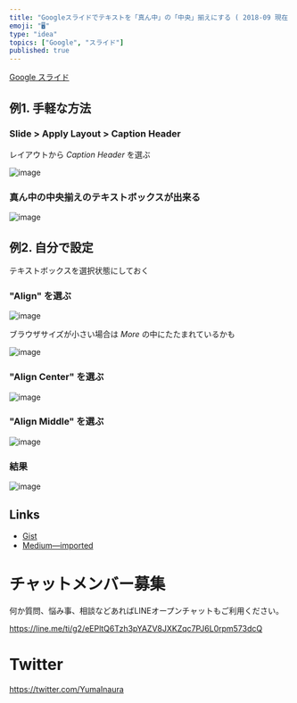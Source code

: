 ```yaml
---
title: "Googleスライドでテキストを「真ん中」の「中央」揃えにする ( 2018-09 現在 )"
emoji: "🖥"
type: "idea"
topics: ["Google", "スライド"]
published: true
---
```


[Google スライド](https://www.google.com/slides/about/)

## 例1. 手軽な方法

### Slide > Apply Layout > Caption Header

レイアウトから *Caption Header* を選ぶ

![image](https://user-images.githubusercontent.com/13635059/45522302-22028700-b7fd-11e8-8eb5-ece952877c66.png)

### 真ん中の中央揃えのテキストボックスが出来る

![image](https://user-images.githubusercontent.com/13635059/45522205-9557c900-b7fc-11e8-91ac-1ed4e0fa5605.png)

## 例2. 自分で設定

テキストボックスを選択状態にしておく

### "Align" を選ぶ

![image](https://user-images.githubusercontent.com/13635059/45521824-c20ae100-b7fa-11e8-9efd-b2b0f9f0e170.png)

ブラウザサイズが小さい場合は *More* の中にたたまれているかも

![image](https://user-images.githubusercontent.com/13635059/45521818-bf0ff080-b7fa-11e8-9d6d-42811aef2aa4.png)

### "Align Center" を選ぶ

![image](https://user-images.githubusercontent.com/13635059/45521628-c71b6080-b7f9-11e8-8051-7012bbc58934.png)


### "Align Middle" を選ぶ

![image](https://user-images.githubusercontent.com/13635059/45521632-caaee780-b7f9-11e8-95ee-3804c8c3fe55.png)


### 結果

![image](https://user-images.githubusercontent.com/13635059/45521558-70158b80-b7f9-11e8-9c78-09a9dbda1f35.png)

## Links

- [Gist](https://gist.github.com/YumaInaura/9ba60e61a42b69febed74376264bf334)
- [Medium—imported](https://medium.com/supersonic-generation/google-slide-align-text-center-of-middle-93a64b1486c0)








<!-- Update From Qiita API -->

# チャットメンバー募集


何か質問、悩み事、相談などあればLINEオープンチャットもご利用ください。

https://line.me/ti/g2/eEPltQ6Tzh3pYAZV8JXKZqc7PJ6L0rpm573dcQ





# Twitter


https://twitter.com/YumaInaura


<!-- Update From Qiita API -->


